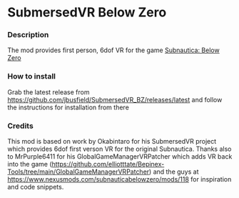 # SubmersedVR Below Zero

### Description
The mod provides first person, 6dof VR for the game <A href="https://store.steampowered.com/app/848450/Subnautica_Below_Zero/">Subnautica: Below Zero</A>

### How to install
Grab the latest release from https://github.com/jbusfield/SubmersedVR_BZ/releases/latest and follow the instructions for installation from there

### Credits
This mod is based on work by Okabintaro for his SubmersedVR project which provides 6dof first verson VR for the original Subnautica. Thanks also to MrPurple6411 for his GlobalGameManagerVRPatcher which adds VR back into the game (https://github.com/elliotttate/Bepinex-Tools/tree/main/GlobalGameManagerVRPatcher) and the guys at https://www.nexusmods.com/subnauticabelowzero/mods/118 for inspiration and code snippets.
